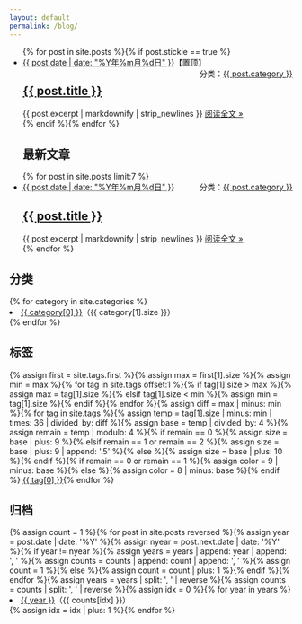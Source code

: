 ```yaml
---
layout: default
permalink: /blog/
---
```


<div class="home-left">
  <ul class="post-list">{% for post in site.posts %}{% if post.stickie == true %}
    <li>
      <span class="post-meta"><abbr title="{{ post.date | date_to_xmlschema }}">{{ post.date | date: "%Y年%m月%d日" }}</abbr>【置顶】</span>
      <span style="float:right;">分类：<a class="category" href="{{ site.category }}#{{ post.category }}">{{ post.category }}</a></span>
      <h2>
        <a class="post-link" href="{{ post.url }}">{{ post.title }}</a>
      </h2>
      {{ post.excerpt | markdownify | strip_newlines }}
      <span><a class="readmore" href="{{ post.url }}">阅读全文 &raquo;</a></span>
    </li>{% endif %}{% endfor %}
    <h2 class="page-heading">最新文章</h2>{% for post in site.posts limit:7 %}
    <li>
      <span class="post-meta"><abbr title="{{ post.date | date_to_xmlschema }}">{{ post.date | date: "%Y年%m月%d日" }}</abbr></span>
      <span style="float:right;">分类：<a class="category" href="{{ site.category }}#{{ post.category }}">{{ post.category }}</a></span>
      <h2>
        <a class="post-link" href="{{ post.url }}">{{ post.title }}</a>
      </h2>
      {{ post.excerpt | markdownify | strip_newlines }}
      <span><a class="readmore" href="{{ post.url }}">阅读全文 &raquo;</a></span>
    </li>{% endfor %}
  </ul>
</div>
<div class="home-right">
  <div id="category">
    <h2>分类</h2>{% for category in site.categories %}
    <li><a href="{{ site.category }}#{{ category[0] }}">{{ category[0] }}</a>（{{ category[1].size }}）</li>{% endfor %}
  </div>
  <div id="tagcloud">
    <h2>标签</h2>{% assign first = site.tags.first %}{% assign max = first[1].size %}{% assign min = max %}{% for tag in site.tags offset:1 %}{% if tag[1].size > max %}{% assign max = tag[1].size %}{% elsif tag[1].size < min %}{% assign min = tag[1].size %}{% endif %}{% endfor %}{% assign diff = max | minus: min %}{% for tag in site.tags %}{% assign temp = tag[1].size | minus: min | times: 36 | divided_by: diff %}{% assign base = temp | divided_by: 4 %}{% assign remain = temp | modulo: 4 %}{% if remain == 0 %}{% assign size = base | plus: 9 %}{% elsif remain == 1 or remain == 2 %}{% assign size = base | plus: 9 | append: '.5' %}{% else %}{% assign size = base | plus: 10 %}{% endif %}{% if remain == 0 or remain == 1 %}{% assign color = 9 | minus: base %}{% else %}{% assign color = 8 | minus: base %}{% endif %}
    <a href="{{ site.tag }}#{{ tag[0] }}" style="font-size: {{ size }}pt; color: #{{ color }}{{ color }}{{ color }};">{{ tag[0] }}</a>{% endfor %}
  </div>
  <div id="archive">
    <h2>归档</h2>{% assign count = 1 %}{% for post in site.posts reversed %}{% assign year = post.date | date: '%Y' %}{% assign nyear = post.next.date | date: '%Y' %}{% if year != nyear %}{% assign years = years | append: year | append: ', ' %}{% assign counts = counts | append: count | append: ', ' %}{% assign count = 1 %}{% else %}{% assign count = count | plus: 1 %}{% endif %}{% endfor %}{% assign years = years | split: ', ' | reverse %}{% assign counts = counts | split: ', ' | reverse %}{% assign idx = 0 %}{% for year in years %}
    <li><a href="{{ site.archive }}#{{ year }}">{{ year }}</a>（{{ counts[idx] }}）</li>{% assign idx = idx | plus: 1 %}{% endfor %}
  </div>
</div>